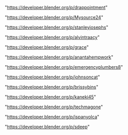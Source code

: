 "https://developer.blender.org/p/drappointment"

"https://developer.blender.org/p/Mysource24"

"https://developer.blender.org/p/stanleyjosephs"

"https://developer.blender.org/p/alvintraacy"

"https://developer.blender.org/p/grace"

"https://developer.blender.org/p/anantahempwork"

"https://developer.blender.org/p/emergencyplumbers8"

"https://developer.blender.org/p/johnsoncat"

"https://developer.blender.org/p/brissybins"

"https://developer.blender.org/p/kaneki45"

"https://developer.blender.org/p/techmagone"

"https://developer.blender.org/p/ispanyolca"

"https://developer.blender.org/p/sdeep"

 
 
